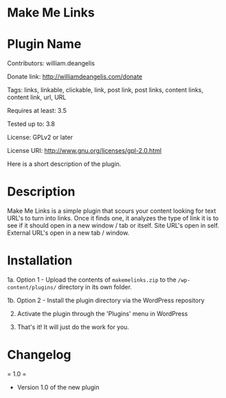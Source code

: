 Make Me Links
==============

Plugin Name
==============
Contributors: william.deangelis

Donate link: http://williamdeangelis.com/donate

Tags: links, linkable, clickable, link, post link, post links, content links, content link, url, URL

Requires at least: 3.5

Tested up to: 3.8

License: GPLv2 or later

License URI: http://www.gnu.org/licenses/gpl-2.0.html

Here is a short description of the plugin. 


Description
==============
Make Me Links is a simple plugin that scours your content looking for text URL's to turn into links. Once it finds one, it analyzes the type of link it is to see if it should open in a new window / tab or itself. Site URL's open in self. External URL's open in a new tab / window.


Installation
==============
1a. Option 1 - Upload the contents of `makemelinks.zip` to the `/wp-content/plugins/` directory in its own folder.

1b. Option 2 - Install the plugin directory via the WordPress repository

2. Activate the plugin through the 'Plugins' menu in WordPress

3. That's it! It will just do the work for you.


Changelog
==============

= 1.0 =
* Version 1.0 of the new plugin